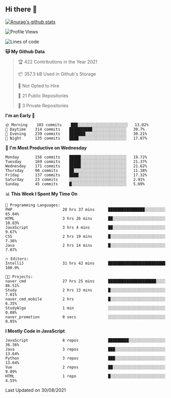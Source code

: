 ## Hi there 👋

[![Anurag's github stats](https://github-readme-stats.vercel.app/api?username=Songwonseok)](https://github.com/anuraghazra/github-readme-stats)



<!--START_SECTION:waka-->
![Profile Views](http://img.shields.io/badge/Profile%20Views-1-blue)

![Lines of code](https://img.shields.io/badge/From%20Hello%20World%20I%27ve%20Written-2.9%20million%20lines%20of%20code-blue)

**🐱 My Github Data** 

> 🏆 422 Contributions in the Year 2021
 > 
> 📦 357.3 kB Used in Github's Storage 
 > 
> 🚫 Not Opted to Hire
 > 
> 📜 21 Public Repositories 
 > 
> 🔑 3 Private Repositories  
 > 
**I'm an Early 🐤** 

```text
🌞 Morning    103 commits    ███░░░░░░░░░░░░░░░░░░░░░░   13.02% 
🌆 Daytime    314 commits    ██████████░░░░░░░░░░░░░░░   39.7% 
🌃 Evening    239 commits    ███████░░░░░░░░░░░░░░░░░░   30.21% 
🌙 Night      135 commits    ████░░░░░░░░░░░░░░░░░░░░░   17.07%

```
📅 **I'm Most Productive on Wednesday** 

```text
Monday       156 commits    █████░░░░░░░░░░░░░░░░░░░░   19.72% 
Tuesday      169 commits    █████░░░░░░░░░░░░░░░░░░░░   21.37% 
Wednesday    171 commits    █████░░░░░░░░░░░░░░░░░░░░   21.62% 
Thursday     90 commits     ██░░░░░░░░░░░░░░░░░░░░░░░   11.38% 
Friday       137 commits    ████░░░░░░░░░░░░░░░░░░░░░   17.32% 
Saturday     23 commits     ░░░░░░░░░░░░░░░░░░░░░░░░░   2.91% 
Sunday       45 commits     █░░░░░░░░░░░░░░░░░░░░░░░░   5.69%

```


📊 **This Week I Spent My Time On** 

```text
💬 Programming Languages: 
PHP                      20 hrs 37 mins      ████████████████░░░░░░░░░   65.04% 
HTML                     3 hrs 26 mins       ██░░░░░░░░░░░░░░░░░░░░░░░   10.83% 
JavaScript               3 hrs 4 mins        ██░░░░░░░░░░░░░░░░░░░░░░░   9.67% 
CSS                      2 hrs 19 mins       █░░░░░░░░░░░░░░░░░░░░░░░░   7.36% 
Java                     2 hrs 14 mins       █░░░░░░░░░░░░░░░░░░░░░░░░   7.07%

🔥 Editors: 
IntelliJ                 31 hrs 42 mins      █████████████████████████   100.0%

🐱‍💻 Projects: 
naver_cmd                27 hrs 25 mins      █████████████████████░░░░   86.51% 
Study                    2 hrs 13 mins       █░░░░░░░░░░░░░░░░░░░░░░░░   7.01% 
naver_cmd_mobile         2 hrs               █░░░░░░░░░░░░░░░░░░░░░░░░   6.35% 
StudyAlgo                1 min               ░░░░░░░░░░░░░░░░░░░░░░░░░   0.08% 
naver_promotion          0 secs              ░░░░░░░░░░░░░░░░░░░░░░░░░   0.05%

```

**I Mostly Code in JavaScript** 

```text
JavaScript               8 repos             █████████░░░░░░░░░░░░░░░░   36.36% 
Java                     3 repos             ███░░░░░░░░░░░░░░░░░░░░░░   13.64% 
Python                   3 repos             ███░░░░░░░░░░░░░░░░░░░░░░   13.64% 
Vue                      2 repos             ██░░░░░░░░░░░░░░░░░░░░░░░   9.09% 
HTML                     1 repo              █░░░░░░░░░░░░░░░░░░░░░░░░   4.55%

```



 Last Updated on 30/08/2021
<!--END_SECTION:waka-->
